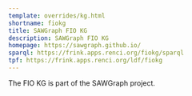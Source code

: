 ```yaml
---
template: overrides/kg.html
shortname: fiokg
title: SAWGraph FIO KG
description: SAWGraph FIO KG
homepage: https://sawgraph.github.io/
sparql: https://frink.apps.renci.org/fiokg/sparql
tpf: https://frink.apps.renci.org/ldf/fiokg
---
```


The FIO KG is part of the SAWGraph project.
